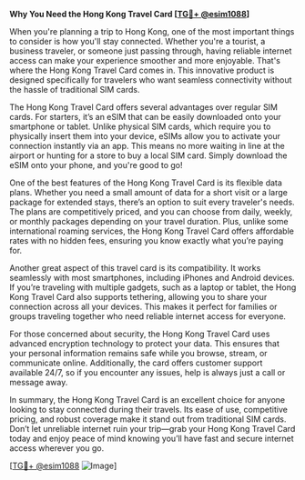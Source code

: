 **Why You Need the Hong Kong Travel Card [[TG💪+ @esim1088](https://t.me/s/esim1088)]**

When you're planning a trip to Hong Kong, one of the most important things to consider is how you'll stay connected. Whether you're a tourist, a business traveler, or someone just passing through, having reliable internet access can make your experience smoother and more enjoyable. That's where the Hong Kong Travel Card comes in. This innovative product is designed specifically for travelers who want seamless connectivity without the hassle of traditional SIM cards.

The Hong Kong Travel Card offers several advantages over regular SIM cards. For starters, it’s an eSIM that can be easily downloaded onto your smartphone or tablet. Unlike physical SIM cards, which require you to physically insert them into your device, eSIMs allow you to activate your connection instantly via an app. This means no more waiting in line at the airport or hunting for a store to buy a local SIM card. Simply download the eSIM onto your phone, and you're good to go!

One of the best features of the Hong Kong Travel Card is its flexible data plans. Whether you need a small amount of data for a short visit or a large package for extended stays, there’s an option to suit every traveler's needs. The plans are competitively priced, and you can choose from daily, weekly, or monthly packages depending on your travel duration. Plus, unlike some international roaming services, the Hong Kong Travel Card offers affordable rates with no hidden fees, ensuring you know exactly what you’re paying for.

Another great aspect of this travel card is its compatibility. It works seamlessly with most smartphones, including iPhones and Android devices. If you’re traveling with multiple gadgets, such as a laptop or tablet, the Hong Kong Travel Card also supports tethering, allowing you to share your connection across all your devices. This makes it perfect for families or groups traveling together who need reliable internet access for everyone.

For those concerned about security, the Hong Kong Travel Card uses advanced encryption technology to protect your data. This ensures that your personal information remains safe while you browse, stream, or communicate online. Additionally, the card offers customer support available 24/7, so if you encounter any issues, help is always just a call or message away.

In summary, the Hong Kong Travel Card is an excellent choice for anyone looking to stay connected during their travels. Its ease of use, competitive pricing, and robust coverage make it stand out from traditional SIM cards. Don’t let unreliable internet ruin your trip—grab your Hong Kong Travel Card today and enjoy peace of mind knowing you’ll have fast and secure internet access wherever you go.

[[TG💪+ @esim1088](https://t.me/s/esim1088) ![Image](https://i.postimg.cc/Y0z9fWf4/image.png)]